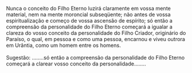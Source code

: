 ﻿Nunca o conceito do Filho Eterno luzirá claramente em vossa mente material, nem na mente moroncial subseqüente; não antes de vossa espiritualização e começo de vossa ascensão de espírito; só então a compreensão da personalidade do Filho Eterno começará a igualar a clareza do vosso conceito da personalidade do Filho Criador, originário do Paraíso, o qual, em pessoa e como uma pessoa, encarnou e viveu outrora em Urântia, como um homem entre os homens.<BR><BR>Sugestão:   ........só então a compreensão da personalidade do Filho Eterno começará a clarear vosso conceito da personalidade........